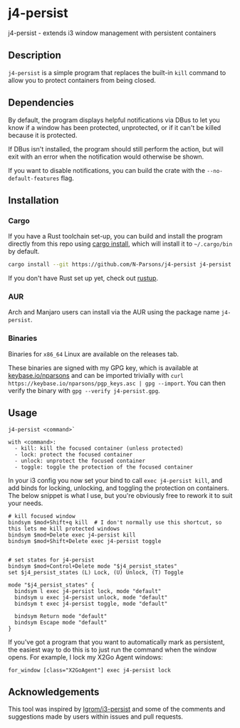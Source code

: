 # j4-persist
j4-persist - extends i3 window management with persistent containers

## Description
`j4-persist` is a simple program that replaces the built-in `kill` command to allow you to protect containers from being closed.

## Dependencies
By default, the program displays helpful notifications via DBus to let you know if a window has been protected, unprotected, or if it can't be killed because it is protected. 

If DBus isn't installed, the program should still perform the action, but will exit with an error when the notification would otherwise be shown.

If you want to disable notifications, you can build the crate with the `--no-default-features` flag.

## Installation

### Cargo
If you have a Rust toolchain set-up, you can build and install the program directly from this repo using [cargo install](https://doc.rust-lang.org/cargo/commands/cargo-install.html), which will install it to `~/.cargo/bin` by default.

```sh
cargo install --git https://github.com/N-Parsons/j4-persist j4-persist
```

If you don't have Rust set up yet, check out [rustup](https://rustup.rs/).

### AUR
Arch and Manjaro users can install via the AUR using the package name `j4-persist`.

### Binaries
Binaries for `x86_64` Linux are available on the releases tab.

These binaries are signed with my GPG key, which is available at [keybase.io/nparsons](https://keybase.io/nparsons) and can be imported trivially with
`curl https://keybase.io/nparsons/pgp_keys.asc | gpg --import`. You can then verify the binary with `gpg --verify j4-persist.gpg`.

## Usage
```
j4-persist <command>`

with <command>:
  - kill: kill the focused container (unless protected)
  - lock: protect the focused container
  - unlock: unprotect the focused container
  - toggle: toggle the protection of the focused container
```

In your i3 config you now set your bind to call `exec j4-persist kill`, and add binds for locking, unlocking, and toggling the protection on containers. The below snippet is what I use, but you're obviously free to rework it to suit your needs.

```
# kill focused window
bindsym $mod+Shift+q kill  # I don't normally use this shortcut, so this lets me kill protected windows
bindsym $mod+Delete exec j4-persist kill
bindsym $mod+Shift+Delete exec j4-persist toggle


# set states for j4-persist
bindsym $mod+Control+Delete mode "$j4_persist_states"
set $j4_persist_states (L) Lock, (U) Unlock, (T) Toggle

mode "$j4_persist_states" {
  bindsym l exec j4-persist lock, mode "default"
  bindsym u exec j4-persist unlock, mode "default"
  bindsym t exec j4-persist toggle, mode "default"

  bindsym Return mode "default"
  bindsym Escape mode "default"
}
```

If you've got a program that you want to automatically mark as persistent, the easiest way to do this is to just run the command when the window opens. For example, I lock my X2Go Agent windows:

```
for_window [class="X2GoAgent"] exec j4-persist lock
```

## Acknowledgements
This tool was inspired by [Igrom/i3-persist](https://github.com/Igrom/i3-persist) and some of the comments and suggestions made by users within issues and pull requests.
